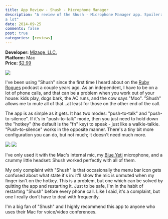 ```yaml
---
title: App Review - Shush - Microphone Manager
description: "A review of the Shush - Microphone Manager app. Spoiler: I like it
a lot"
date: 2014-09-25
comments: false
post: true
categories: [reviews]
---
```


**Developer:** [Mizage, LLC.](http://mizage.com/shush/)  
**Platform:** Mac  
**Price:** [$2.99](https://itunes.apple.com/app/id496437906)

<img src="//samuelmullen.com/images/app_reviews/shush-icon.png" class="img-thumbnail img-right">

I've been using "Shush" since the first time I heard about on the 
[Ruby Rogues](http://rubyrogues.com) podcast a couple years ago. As an
independent, I have to be on a lot of phone calls, and that can be a problem
when you work out of your house: kids play, dogs bark, the AC runs, and the cow
says "Moo". "Shush" allows me to mute all of that...at least for those on the
other end of the call.

The app is as simple as it gets. It has two modes: "push-to-talk" and
"push-to-silence". If it's in "push-to-talk" mode, then you just need to hold
down the "hotkey" (the default is the "fn" key) to speak - just like a
walkie-talkie. "Push-to-silence" works in the opposite manner. There's a tiny
bit more configuration you can do, but not much; it doesn't need much more.

<img src="//samuelmullen.com/images/app_reviews/shush-preferences1.png" class="img-thumbnail img-left">
<img src="//samuelmullen.com/images/app_reviews/shush-preferences2.png" class="img-thumbnail img-left">

<div class="clearfix"></div>

I've only used it with the Mac's internal mic, my [Blue Yeti](http://www.bluemic.com/yeti/) microphone, and a crummy little headset: Shush worked perfectly with all of them.

My only complaint with "Shush" is that occasionally the menu bar icon gets
confused about what state it's in: it'll show the mic is unmuted when my finger
isn't on the hotkey. This is a problem, but one which can be solved by quitting
the app and restarting it. Just to be safe, I'm in the habit of restarting
"Shush" before every phone call. Like I said, it's a complaint, but one I
really don't have to deal with frequently.

I'm a big fan of "Shush" and I highly recommend this app to anyone who uses
their Mac for voice/video conferences.
